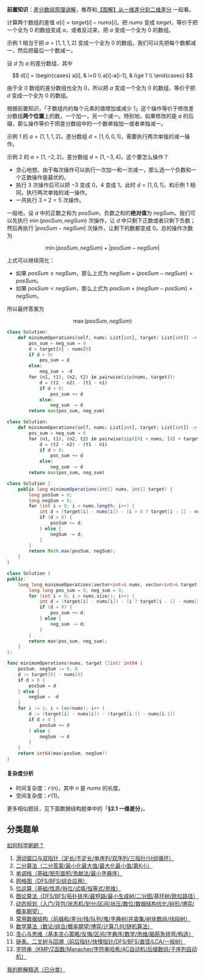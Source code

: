 **前置知识**：[差分数组原理讲解](https://leetcode.cn/problems/car-pooling/solution/suan-fa-xiao-ke-tang-chai-fen-shu-zu-fu-9d4ra/)，推荐和[【图解】从一维差分到二维差分](https://leetcode.cn/problems/stamping-the-grid/solution/wu-nao-zuo-fa-er-wei-qian-zhui-he-er-wei-zwiu/) 一起看。

计算两个数组的差值 $a[i] = \textit{target}[i] - \textit{nums}[i]$。把 $\textit{nums}$ 变成 $\textit{target}$，等价于把一个全为 $0$ 的数组变成 $a$，或者反过来，把 $a$ 变成一个全为 $0$ 的数组。

示例 1 相当于把 $a=[1,1,1,2]$ 变成一个全为 $0$ 的数组。我们可以先把每个数都减一，然后把最后一个数减一。

设 $d$ 为 $a$ 的差分数组，其中

$$
d[i] =
\begin{cases} 
a[i], & i=0     \\
a[i]-a[i-1], & i\ge 1     \\
\end{cases}
$$

由于全 $0$ 数组的差分数组也全为 $0$，所以把 $a$ 变成一个全为 $0$ 的数组，等价于把 $d$ 变成一个全为 $0$ 的数组。

根据前置知识，「子数组内的每个元素的值增加或减少 $1$」这个操作等价于修改差分数组**两个位置**上的数，一个加一，另一个减一。特别地，如果修改的是 $a$ 的后缀，那么操作等价于把差分数组中的一个数单独加一或者单独减一。

示例 1 的 $a=[1,1,1,2]$，差分数组 $d=[1,0,0,1]$，需要执行两次单独的减一操作。

示例 2 的 $a=[1,-2,2]$，差分数组 $d=[1,-3,4]$，这个要怎么操作？

- 贪心地想，由于每次操作可以执行一次加一和一次减一，那么选一个负数和一个正数操作是最优的。
- 执行 $3$ 次操作后可以把 $-3$ 变成 $0$，$4$ 变成 $1$。此时 $d=[1,0,1]$，和示例 1 相同，执行两次单独的减一操作。
- 一共执行 $3+2=5$ 次操作。

一般地，设 $d$ 中的正数之和为 $\textit{posSum}$，负数之和的**绝对值**为 $\textit{negSum}$。我们可以先执行 $\min(\textit{posSum},\textit{negSum})$ 次操作，让 $d$ 中只剩下正数或者只剩下负数；然后再执行 $|\textit{posSum}-\textit{negSum}|$ 次操作，让剩下的数都变成 $0$。总的操作次数为

$$
\min(\textit{posSum},\textit{negSum}) + |\textit{posSum}-\textit{negSum}|
$$

上式可以继续简化：

- 如果 $\textit{posSum} \ge \textit{negSum}$，那么上式为 $\textit{negSum} + (\textit{posSum}-\textit{negSum}) = \textit{posSum}$。
- 如果 $\textit{posSum} < \textit{negSum}$，那么上式为 $\textit{posSum} + (\textit{negSum}-\textit{posSum}) = \textit{negSum}$。

所以最终答案为

$$
\max(\textit{posSum},\textit{negSum})
$$

```py [sol-Python3]
class Solution:
    def minimumOperations(self, nums: List[int], target: List[int]) -> int:
        pos_sum = neg_sum = 0
        d = target[0] - nums[0]
        if d > 0:
            pos_sum = d
        else:
            neg_sum = -d
        for (n1, t1), (n2, t2) in pairwise(zip(nums, target)):
            d = (t2 - n2) - (t1 - n1)
            if d > 0:
                pos_sum += d
            else:
                neg_sum -= d
        return max(pos_sum, neg_sum)
```

```py [sol-Python3 写法二]
class Solution:
    def minimumOperations(self, nums: List[int], target: List[int]) -> int:
        pos_sum = neg_sum = 0
        for (n1, t1), (n2, t2) in pairwise(zip([0] + nums, [0] + target)):
            d = (t2 - n2) - (t1 - n1)
            if d > 0:
                pos_sum += d
            else:
                neg_sum -= d
        return max(pos_sum, neg_sum)
```

```java [sol-Java]
class Solution {
    public long minimumOperations(int[] nums, int[] target) {
        long posSum = 0;
        long negSum = 0;
        for (int i = 0; i < nums.length; i++) {
            int d = (target[i] - nums[i]) - (i > 0 ? target[i - 1] - nums[i - 1] : 0);
            if (d > 0) {
                posSum += d;
            } else {
                negSum -= d;
            }
        }
        return Math.max(posSum, negSum);
    }
}
```

```cpp [sol-C++]
class Solution {
public:
    long long minimumOperations(vector<int>& nums, vector<int>& target) {
        long long pos_sum = 0, neg_sum = 0;
        for (int i = 0; i < nums.size(); i++) {
            int d = (target[i] - nums[i]) - (i ? target[i - 1] - nums[i - 1] : 0);
            if (d > 0) {
                pos_sum += d;
            } else {
                neg_sum -= d;
            }
        }
        return max(pos_sum, neg_sum);
    }
};
```

```go [sol-Go]
func minimumOperations(nums, target []int) int64 {
	posSum, negSum := 0, 0
	d := target[0] - nums[0]
	if d > 0 {
		posSum = d
	} else {
		negSum = -d
	}
	for i := 1; i < len(nums); i++ {
		d := (target[i] - nums[i]) - (target[i-1] - nums[i-1])
		if d > 0 {
			posSum += d
		} else {
			negSum -= d
		}
	}
	return int64(max(posSum, negSum))
}
```

#### 复杂度分析

- 时间复杂度：$\mathcal{O}(n)$，其中 $n$ 是 $\textit{nums}$ 的长度。
- 空间复杂度：$\mathcal{O}(1)$。

更多相似题目，见下面数据结构题单中的「**§2.1 一维差分**」。

## 分类题单

[如何科学刷题？](https://leetcode.cn/circle/discuss/RvFUtj/)

1. [滑动窗口与双指针（定长/不定长/单序列/双序列/三指针/分组循环）](https://leetcode.cn/circle/discuss/0viNMK/)
2. [二分算法（二分答案/最小化最大值/最大化最小值/第K小）](https://leetcode.cn/circle/discuss/SqopEo/)
3. [单调栈（基础/矩形面积/贡献法/最小字典序）](https://leetcode.cn/circle/discuss/9oZFK9/)
4. [网格图（DFS/BFS/综合应用）](https://leetcode.cn/circle/discuss/YiXPXW/)
5. [位运算（基础/性质/拆位/试填/恒等式/思维）](https://leetcode.cn/circle/discuss/dHn9Vk/)
6. [图论算法（DFS/BFS/拓扑排序/最短路/最小生成树/二分图/基环树/欧拉路径）](https://leetcode.cn/circle/discuss/01LUak/)
7. [动态规划（入门/背包/状态机/划分/区间/状压/数位/数据结构优化/树形/博弈/概率期望）](https://leetcode.cn/circle/discuss/tXLS3i/)
8. [常用数据结构（前缀和/差分/栈/队列/堆/字典树/并查集/树状数组/线段树）](https://leetcode.cn/circle/discuss/mOr1u6/)
9. [数学算法（数论/组合/概率期望/博弈/计算几何/随机算法）](https://leetcode.cn/circle/discuss/IYT3ss/)
10. [贪心与思维（基本贪心策略/反悔/区间/字典序/数学/思维/脑筋急转弯/构造）](https://leetcode.cn/circle/discuss/g6KTKL/)
11. [链表、二叉树与回溯（前后指针/快慢指针/DFS/BFS/直径/LCA/一般树）](https://leetcode.cn/circle/discuss/K0n2gO/)
12. [字符串（KMP/Z函数/Manacher/字符串哈希/AC自动机/后缀数组/子序列自动机）](https://leetcode.cn/circle/discuss/SJFwQI/)

[我的题解精选（已分类）](https://github.com/EndlessCheng/codeforces-go/blob/master/leetcode/SOLUTIONS.md)
